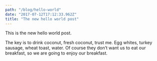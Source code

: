 ```yaml
---
path: "/blog/hello-world"
date: "2017-07-12T17:12:33.962Z"
title: "The new hello world post"
---
```


This is the new hello world post.
 
The key is to drink coconut, fresh coconut, trust me. Egg whites, turkey sausage, wheat toast, water. Of course they don’t want us to eat our breakfast, so we are going to enjoy our breakfast.